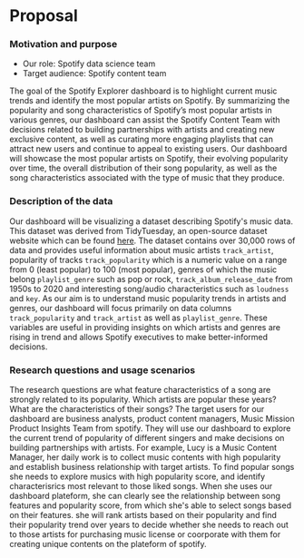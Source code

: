 
# Proposal

### Motivation and purpose

- Our role: Spotify data science team
- Target audience: Spotify content team

The goal of the Spotify Explorer dashboard is to highlight current music trends and identify the most popular artists on Spotify. By summarizing the popularity and song characteristics of Spotify’s most popular artists in various genres, our dashboard can assist the Spotify Content Team with decisions related to building partnerships with artists and creating new exclusive content, as well as curating more engaging playlists that can attract new users and continue to appeal to existing users. Our dashboard will showcase the most popular artists on Spotify, their evolving popularity over time, the overall distribution of their song popularity, as well as the song characteristics associated with the type of music that they produce.


### Description of the data

Our dashboard will be visualizing a dataset describing Spotify's music data. This dataset was derived from TidyTuesday, an open-source dataset website which can be found [here](https://github.com/rfordatascience/tidytuesday/blob/master/data/2020/2020-01-21/readme.md). The dataset contains over 30,000 rows of data and provides useful information about music artists `track_artist`, popularity of tracks `track_popularity` which is a numeric value on a range from 0 (least popular) to 100 (most popular), genres of which the music belong `playlist_genre` such as pop or rock, `track_album_release_date` from 1950s to 2020 and interesting song/audio characteristics such as `loudness` and `key`. As our aim is to understand music popularity trends in artists and genres, our dashboard will focus primarily on data columns `track_popularity` and `track_artist` as well as `playlist_genre`. These variables are useful in providing insights on which artists and genres are rising in trend and allows Spotify executives to make better-informed decisions.

### Research questions and usage scenarios

The research questions are what feature characteristics of a song are strongly related to its popularity. Which artists are popular these years? What are the characteristics of their songs?
The target users for our dashboard are business analysts, product content managers, Music Mission Product Insights Team from spotify. They will use our dashboard to explore the current trend of popularity of different singers and make decisions on building partnerships with artists. For example, Lucy is a Music Content Manager, her daily work is to collect music contents with high popularity and establish business relationship with target artists. To find popular songs she needs to explore musics with high popularity score, and identify characterisrics most relevant to those liked songs. When she uses our dashboard plateform, she can clearly see the relationship between song features and popularity score, from which she's able to select songs based on their features. she will rank artists based on their popularity and find their popularity trend over years to decide whether she needs to reach out to those artists for purchasing music license or coorporate with them for creating unique contents on the plateform of spotify. 






